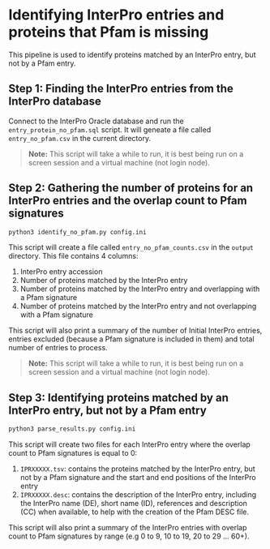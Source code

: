 # Identifying InterPro entries and proteins that Pfam is missing

This pipeline is used to identify proteins matched by an InterPro entry, but not by a Pfam entry.

## Step 1: Finding the InterPro entries from the InterPro database

Connect to the InterPro Oracle database and run the `entry_protein_no_pfam.sql` script. It will geneate a file called `entry_no_pfam.csv` in the current directory.

> **Note:** This script will take a while to run, it is best being run on a screen session and a virtual machine (not login node).

## Step 2: Gathering the number of proteins for an InterPro entries and the overlap count to Pfam signatures

```bash
python3 identify_no_pfam.py config.ini
```

This script will create a file called `entry_no_pfam_counts.csv` in the `output` directory.
This file contains 4 columns:

1. InterPro entry accession
2. Number of proteins matched by the InterPro entry
3. Number of proteins matched by the InterPro entry and overlapping with a Pfam signature
4. Number of proteins matched by the InterPro entry and not overlapping with a Pfam signature

This script will also print a summary of the number of Initial InterPro entries, entries excluded (because a Pfam signature is included in them) and total number of entries to process.

> **Note:** This script will take a while to run, it is best being run on a screen session and a virtual machine (not login node).

## Step 3: Identifying proteins matched by an InterPro entry, but not by a Pfam entry

```bash
python3 parse_results.py config.ini
```

This script will create two files for each InterPro entry where the overlap count to Pfam signatures is equal to 0:

1. `IPRXXXXX.tsv`: contains the proteins matched by the InterPro entry, but not by a Pfam signature and the start and end positions of the InterPro entry
2. `IPRXXXXX.desc`: contains the description of the InterPro entry, including the InterPro name (DE), short name (ID), references and description (CC) when available, to help with the creation of the Pfam DESC file.

This script will also print a summary of the InterPro entries with overlap count to Pfam signatures by range (e.g 0 to 9, 10 to 19, 20 to 29 ... 60+).